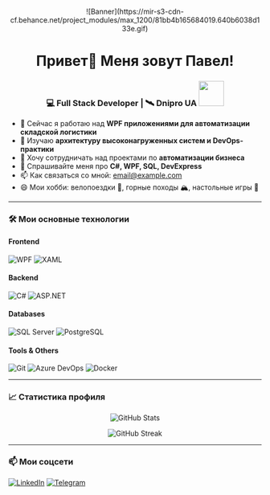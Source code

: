 <br clear="both">

<div align="center">
  ![Banner](https://mir-s3-cdn-cf.behance.net/project_modules/max_1200/81bb4b165684019.640b6038d133e.gif)
</div>


###

<h1 align="center">Привет👋 Меня зовут Павел!</h1>

###

<div align="center">
<h3>💻 Full Stack Developer | 🛰️ Dnipro UA <img src="https://media.giphy.com/media/WUlplcMpOCEmTGBtBW/giphy.gif" width="50"></h3>
</div>

- 🔭 Сейчас я работаю над **WPF приложениями для автоматизации складской логистики**
- 🌱 Изучаю **архитектуру высоконагруженных систем и DevOps-практики**
- 👯 Хочу сотрудничать над проектами по **автоматизации бизнеса**
- 💬 Спрашивайте меня про **C#, WPF, SQL, DevExpress**
- 📫 Как связаться со мной: [email@example.com](mailto:email@example.com)
- 😄 Мои хобби: велопоездки 🚴, горные походы 🏔️, настольные игры 🎲

---

### 🛠️ Мои основные технологии

#### Frontend
![WPF](https://img.shields.io/badge/WPF-CC6699?style=flat-square&logo=windows&logoColor=white)
![XAML](https://img.shields.io/badge/XAML-0C54C6?style=flat-square&logo=windows&logoColor=white)

#### Backend
![C#](https://img.shields.io/badge/C%23-239120?style=flat-square&logo=c-sharp&logoColor=white)
![ASP.NET](https://img.shields.io/badge/ASP.NET-512BD4?style=flat-square&logo=dotnet&logoColor=white)

#### Databases
![SQL Server](https://img.shields.io/badge/SQL_Server-CC2927?style=flat-square&logo=microsoftsqlserver&logoColor=white)
![PostgreSQL](https://img.shields.io/badge/PostgreSQL-336791?style=flat-square&logo=postgresql&logoColor=white)

#### Tools & Others
![Git](https://img.shields.io/badge/Git-F05032?style=flat-square&logo=git&logoColor=white)
![Azure DevOps](https://img.shields.io/badge/Azure_DevOps-0078D7?style=flat-square&logo=azuredevops&logoColor=white)
![Docker](https://img.shields.io/badge/Docker-2496ED?style=flat-square&logo=docker&logoColor=white)

---

### 📈 Статистика профиля

<p align="center">
  <img src="https://github-readme-stats.vercel.app/api?username=ТВОЙ_GITHUB_USERNAME&show_icons=true&theme=tokyonight" alt="GitHub Stats" />
</p>

<p align="center">
  <img src="https://github-readme-streak-stats.herokuapp.com/?user=ТВОЙ_GITHUB_USERNAME&theme=tokyonight" alt="GitHub Streak" />
</p>

---

### 📫 Мои соцсети
[![LinkedIn](https://img.shields.io/badge/LinkedIn-0A66C2?style=flat-square&logo=linkedin&logoColor=white)](https://linkedin.com/in/ТВОЙ_LINKEDIN)
[![Telegram](https://img.shields.io/badge/Telegram-26A5E4?style=flat-square&logo=telegram&logoColor=white)](https://t.me/ТВОЙ_TG)
